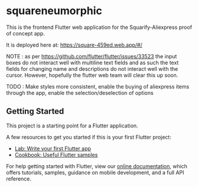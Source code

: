 # squareneumorphic

This is the frontend Flutter web application for the Squarify-Aliexpress proof of concept app.

It is deployed here at: https://square-459ed.web.app/#/

NOTE : as per https://github.com/flutter/flutter/issues/33523 the input boxes do not interact well with multiline text fields
and as such the text fields for changing name and descriptions do not interact well with the cursor. However, hopefully the flutter web team will clear this up soon.

TODO : Make styles more consistent, enable the buying of aliexpress items through the app, enable the selection/deselection of options

## Getting Started

This project is a starting point for a Flutter application.

A few resources to get you started if this is your first Flutter project:

- [Lab: Write your first Flutter app](https://flutter.dev/docs/get-started/codelab)
- [Cookbook: Useful Flutter samples](https://flutter.dev/docs/cookbook)

For help getting started with Flutter, view our
[online documentation](https://flutter.dev/docs), which offers tutorials,
samples, guidance on mobile development, and a full API reference.
